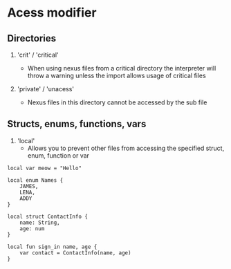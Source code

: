 
# Acess modifier

## Directories

1. 'crit' / 'critical'
    - When using nexus files from a critical directory the interpreter will throw a warning unless the import allows usage of critical files

2. 'private' / 'unacess'
    - Nexus files in this directory cannot be accessed by the sub file

## Structs, enums, functions, vars

1. 'local'
    - Allows you to prevent other files from accessing the specified struct, enum, function or var

```text
local var meow = "Hello"

local enum Names {
    JAMES,
    LENA,
    ADDY
}

local struct ContactInfo {
    name: String,
    age: num
}

local fun sign_in name, age {
    var contact = ContactInfo(name, age)
}
```
